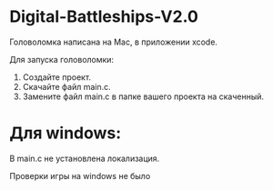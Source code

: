 # Digital-Battleships-V2.0
Головоломка написана на Mac, в приложении xcode.

Для запуска головоломки:
1) Создайте проект.
2) Скачайте файл main.c.
3) Замените файл main.c в папке вашего проекта на скаченный.
# Для windows:
В main.c не установлена локализация.

Проверки игры на windows не было
